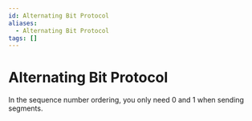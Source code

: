 ```yaml
---
id: Alternating Bit Protocol
aliases:
  - Alternating Bit Protocol
tags: []
---
```


# Alternating Bit Protocol

In the sequence number ordering, you only need 0 and 1 when sending segments.  

